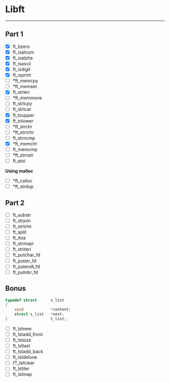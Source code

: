 # Libft
---
## Part 1
- [x] ft_bzero
- [x] ft_isalnum
- [x] ft_isalpha
- [x] ft_isascii
- [x] ft_isdigit
- [x] ft_isprint
- [ ] *ft_memcpy
- [ ] *ft_memset
- [x] ft_strlen
- [ ] *ft_memmove
- [ ] ft_strlcpy
- [ ] ft_strlcat
- [x] ft_toupper
- [x] ft_tolower
- [ ] *ft_strchr
- [ ] *ft_strrchr
- [ ] ft_strncmp
- [x] *ft_memchr
- [ ] ft_memcmp
- [ ] *ft_strnstr
- [ ] ft_atoi

**Using malloc**
- [ ] *ft_calloc
- [ ] *ft_strdup

## Part 2
- [ ] ft_substr
- [ ] ft_strjoin
- [ ] ft_strtrim
- [ ] ft_split
- [ ] ft_itoa
- [ ] ft_strmapi
- [ ] ft_striteri
- [ ] ft_putchar_fd
- [ ] ft_putstr_fd
- [ ] ft_putendl_fd
- [ ] ft_putnbr_fd

## Bonus
```c
typedef struct      s_list
{
    void            *content;
    struct s_list   *next;
}                   t_list;
```
- [ ] ft_lstnew
- [ ] ft_lstadd_front
- [ ] ft_lstsize
- [ ] ft_lstlast
- [ ] ft_lstadd_back
- [ ] ft_lstdelone
- [ ] fT_lstclear
- [ ] ft_lstiter
- [ ] ft_lstmap